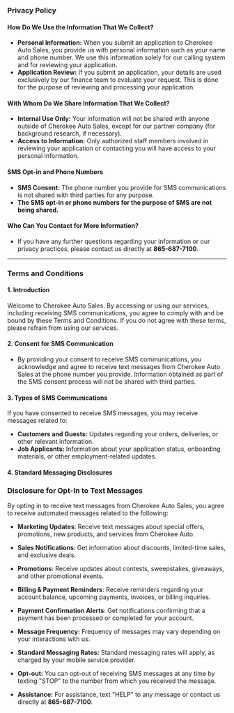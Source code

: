 ### **Privacy Policy**

#### **How Do We Use the Information That We Collect?**

* **Personal Information:** When you submit an application to Cherokee Auto Sales, you provide us with personal information such as your name and phone number. We use this information solely for our calling system and for reviewing your application.  
* **Application Review:** If you submit an application, your details are used exclusively by our finance team to evaluate your request. This is done for the purpose of reviewing and processing your application.

#### **With Whom Do We Share Information That We Collect?**

* **Internal Use Only:** Your information will not be shared with anyone outside of Cherokee Auto Sales, except for our partner company (for background research, if necessary).  
* **Access to Information:** Only authorized staff members involved in reviewing your application or contacting you will have access to your personal information.

#### **SMS Opt-in and Phone Numbers**

* **SMS Consent:** The phone number you provide for SMS communications is not shared with third parties for any purpose.  
* **The SMS opt-in or phone numbers for the purpose of SMS are not being shared.**

#### **Who Can You Contact for More Information?**

* If you have any further questions regarding your information or our privacy practices, please contact us directly at **865-687-7100**.

---

### **Terms and Conditions**

#### **1\. Introduction**

Welcome to Cherokee Auto Sales. By accessing or using our services, including receiving SMS communications, you agree to comply with and be bound by these Terms and Conditions. If you do not agree with these terms, please refrain from using our services.

#### **2\. Consent for SMS Communication**

* By providing your consent to receive SMS communications, you acknowledge and agree to receive text messages from Cherokee Auto Sales at the phone number you provide. Information obtained as part of the SMS consent process will not be shared with third parties.

#### **3\. Types of SMS Communications**

If you have consented to receive SMS messages, you may receive messages related to:

* **Customers and Guests:** Updates regarding your orders, deliveries, or other relevant information.  
* **Job Applicants:** Information about your application status, onboarding materials, or other employment-related updates.

#### **4\. Standard Messaging Disclosures**

### Disclosure for Opt-In to Text Messages

By opting in to receive text messages from Cherokee Auto Sales, you agree to receive automated messages related to the following:

* **Marketing Updates**: Receive text messages about special offers, promotions, new products, and services from Cherokee Auto.
* **Sales Notifications**: Get information about discounts, limited-time sales, and exclusive deals.
* **Promotions**: Receive updates about contests, sweepstakes, giveaways, and other promotional events.
* **Billing & Payment Reminders**: Receive reminders regarding your account balance, upcoming payments, invoices, or billing inquiries.
* **Payment Confirmation Alerts**: Get notifications confirming that a payment has been processed or completed for your account.

* **Message Frequency:** Frequency of messages may vary depending on your interactions with us.  
* **Standard Messaging Rates:** Standard messaging rates will apply, as charged by your mobile service provider.  
* **Opt-out:** You can opt-out of receiving SMS messages at any time by texting "STOP" to the number from which you received the message.  
* **Assistance:** For assistance, text "HELP" to any message or contact us directly at **865-687-7100**. 

